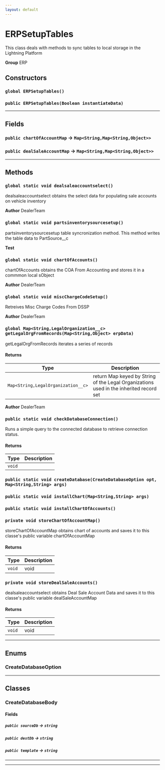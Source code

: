 ```yaml
---
layout: default
---
```

# ERPSetupTables

This class deals with methods to sync tables to local storage in the Lightning Platform


**Group** ERP

## Constructors
### `global ERPSetupTables()`
### `public ERPSetupTables(Boolean instantiateData)`
---
## Fields

### `public chartOfAccountMap` → `Map<String,Map<String,Object>>`


### `public dealSaleAccountMap` → `Map<String,Map<String,Object>>`


---
## Methods
### `global static void dealsaleaccountselect()`

dealsaleaccountselect obtains the select data for populating sale accounts on vehicle inventory


**Author** DealerTeam

### `global static void partsinventorysourcesetup()`

partsinventorysourcesetup table syncronization method.  This method writes the table data to PartSource__c


**Test** 

### `global static void chartOfAccounts()`

chartOfAccounts obtains the COA From Accounting and stores it in a commmon local sObject


**Author** DealerTeam

### `global static void miscChargeCodeSetup()`

Retreives Misc Charge Codes From DSSP


**Author** DealerTeam

### `global Map<String,LegalOrganization__c> getLegalOrgFromRecords(Map<String,Object> erpData)`

getLegalOrgFromRecords iterates a series of records

#### Returns

|Type|Description|
|---|---|
|`Map<String,LegalOrganization__c>`|return Map keyed by String of the Legal Organizations used in the inherited record set|


**Author** DealerTeam

### `public static void checkDatabaseConnection()`

Runs a simple query to the connected database to retrieve connection status.

#### Returns

|Type|Description|
|---|---|
|`void`||

### `public static void createDatabase(CreateDatabaseOption opt, Map<String,String> args)`
### `public static void installChart(Map<String,String> args)`
### `public static void installChartOfAccounts()`
### `private void storeChartOfAccountMap()`

storeChartOfAccountMap obtains chart of accounts and saves it to this classe's public variable chartOfAccountMap

#### Returns

|Type|Description|
|---|---|
|`void`|void|

### `private void storeDealSaleAccounts()`

dealsaleaccountselect  obtains Deal Sale Account Data and saves it to this classe's public variable dealSaleAccountMap

#### Returns

|Type|Description|
|---|---|
|`void`|void|

---
## Enums
### CreateDatabaseOption

---
## Classes
### CreateDatabaseBody
#### Fields

##### `public sourceDb` → `string`


##### `public destDb` → `string`


##### `public template` → `string`


---

---
